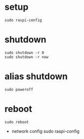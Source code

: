 # setup
    sudo raspi-config

# shutdown
    sudo shutdown -r 0
    sudo shutdown -r now

# alias shutdown
    sudo poweroff

# reboot
    sudo reboot

- network config
    sudo raspi-config
  

    